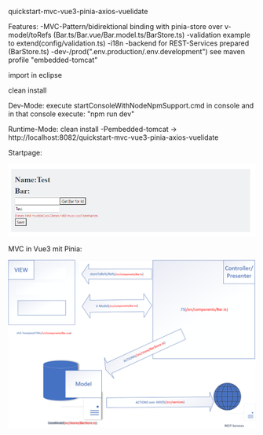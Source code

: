 quickstart-mvc-vue3-pinia-axios-vuelidate

Features:
 -MVC-Pattern/bidirektional binding with pinia-store over v-model/toRefs (Bar.ts/Bar.vue/Bar.model.ts/BarStore.ts)
 -validation example to extend(config/validation.ts)
 -i18n
 -backend for REST-Services prepared (BarStore.ts)
 -dev-/prod(".env.production/.env.development") see maven profile "embedded-tomcat"

import in eclipse

clean install

Dev-Mode: execute startConsoleWithNodeNpmSupport.cmd in console and in that console execute: "npm run dev"

Runtime-Mode: clean install -Pembedded-tomcat  -> http://localhost:8082/quickstart-mvc-vue3-pinia-axios-vuelidate

Startpage:
<p align="center">
    <img src="./Startpage.png" alt="Get Form" width="800px">
</p>

MVC in Vue3 mit Pinia:
<p align="center">
    <img src="./MVC-Vue3-with-Pinia.png" alt="Get Form" width="800px">
</p>
